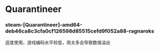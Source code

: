 # Quarantineer

### steam-[Quarantineer]-amd64-deb46ca8c3cfa0cf126598d85515cefd9f052a88-ragnaroks
适度使用，游戏编码水平较低，用太多会导致数值溢出
